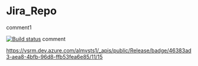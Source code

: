 # Jira_Repo

comment1

[![Build status](https://dev.azure.com/almvsts1/AntaraPOC/_apis/build/status/JIRA_Pipeline)](https://dev.azure.com/almvsts1/AntaraPOC/_build/latest?definitionId=351)
comment

https://vsrm.dev.azure.com/almvsts1/_apis/public/Release/badge/46383ad3-aea8-4bfb-96d8-ffb53fea6e85/11/15
